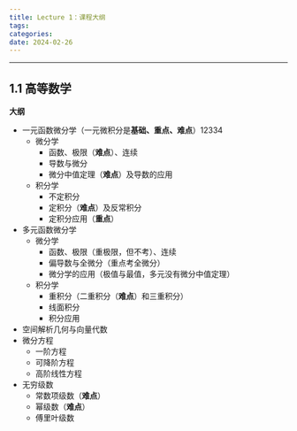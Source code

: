 ```yaml
---
title: Lecture 1：课程大纲
tags: 
categories: 
date: 2024-02-26
---
```

---
## 1.1 高等数学
**大纲**
+ 一元函数微分学（一元微积分是**基础、重点、难点**）12334
	+ 微分学
		+ 函数、极限（**难点**）、连续
		+ 导数与微分
		+ 微分中值定理（**难点**）及导数的应用
	+ 积分学
		+ 不定积分
		+ 定积分（**难点**）及反常积分
		+ 定积分应用（**重点**）
+ 多元函数微分学
	+ 微分学
		+ 函数、极限（重极限，但不考）、连续 
		+ 偏导数与全微分（重点考全微分）
		+ 微分学的应用（极值与最值，多元没有微分中值定理）
	+ 积分学
		+ 重积分（二重积分（**难点**）和三重积分）
		+ 线面积分
		+ 积分应用
+ 空间解析几何与向量代数
+ 微分方程
	+ 一阶方程
	+ 可降阶方程
	+ 高阶线性方程
+ 无穷级数
	+ 常数项级数（**难点**）
	+ 幂级数（**难点**）
	+ 傅里叶级数